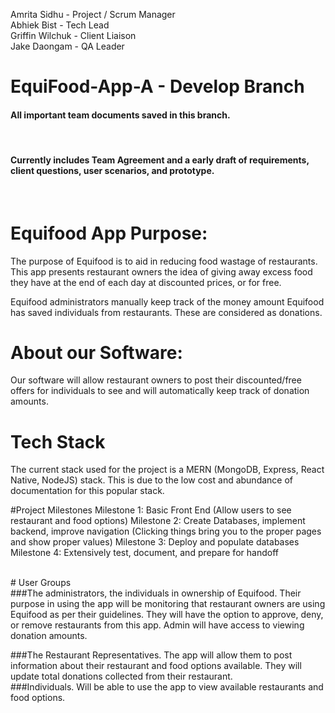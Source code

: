 Amrita Sidhu - Project / Scrum Manager <br>
Abhiek Bist - Tech Lead <br>
Griffin Wilchuk - Client Liaison <br> 
Jake Daongam - QA Leader <br>

# EquiFood-App-A - Develop Branch

#### All important team documents saved in this branch. 
<br>

#### Currently includes Team Agreement and a early draft of requirements, client questions, user scenarios, and prototype. 
<br>

# Equifood App Purpose:
The purpose of Equifood is to aid in reducing food wastage of restaurants. This app presents restaurant owners the idea of giving away excess food they have at the end of each day at discounted prices, or for free. 

Equifood administrators manually keep track of the money amount Equifood has saved individuals from restaurants. These are considered as donations.

# About our Software:

Our software will allow restaurant owners to post their discounted/free offers for individuals to see and will automatically keep track of donation amounts.


# Tech Stack
The current stack used for the project is a MERN (MongoDB, Express, React Native, NodeJS) stack. This is due to the low cost and abundance of documentation for this popular stack.
<br>

#Project Milestones
Milestone 1: Basic Front End (Allow users to see restaurant and food options)
Milestone 2: Create Databases, implement backend, improve navigation (Clicking things bring you to the proper pages and show proper values)
Milestone 3: Deploy and populate databases
Milestone 4: Extensively test, document, and prepare for handoff








<br>
# User Groups
<br>
###The administrators, the individuals in ownership of Equifood. 
Their purpose in using the app will be monitoring that restaurant owners are using Equifood as per their guidelines. They will have the option to                       approve, deny, or remove restaurants from this app. 
Admin will have access to viewing donation amounts. 
<br>

###The Restaurant Representatives.
The app will allow them to post information about their restaurant and food options available. 
They will update total donations collected from their restaurant.
<br>
###Individuals.
Will be able to use the app to view available restaurants and food options.
<br>
